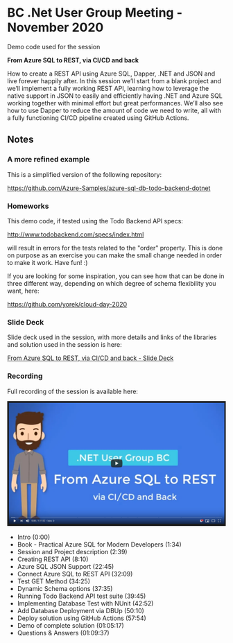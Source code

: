 # BC .Net User Group Meeting - November 2020

Demo code used for the session 

**From Azure SQL to REST, via CI/CD and back**

How to create a REST API using Azure SQL, Dapper, .NET and JSON and live forever happily after. In this session we’ll start from a blank project and we’ll implement a fully working REST API, learning how to leverage the native support in JSON to easily and efficiently having .NET and Azure SQL working together with minimal effort but great performances. We’ll also see how to use Dapper to reduce the amount of code we need to write, all with a fully functioning CI/CD pipeline created using GitHub Actions.

## Notes

### A more refined example

This is a simplified version of the following repository:

https://github.com/Azure-Samples/azure-sql-db-todo-backend-dotnet

### Homeworks

This demo code, if tested using the Todo Backend API specs:

http://www.todobackend.com/specs/index.html

will result in errors for the tests related to the "order" property. This is done on purpose as an exercise you can make the small change needed in order to make it work. Have fun! :)

If you are looking for some inspiration, you can see how that can be done in three different way, depending on which degree of schema flexibility you want, here:

https://github.com/yorek/cloud-day-2020

### Slide Deck

Slide deck used in the session, with more details and links of the libraries and solution used in the session is here:

[From Azure SQL to REST, via CI/CD and back - Slide Deck](https://maurid-my.sharepoint.com/:p:/g/personal/info_davidemauri_it/ESr6ejdS5z9MvK2tsHa15RkB46MUkze0_S5rZr7I7Ny8VA?e=uJdPIM )

### Recording

Full recording of the session is available here:

[![Youtube Video Screenshot](./Docs/youtube-screenshot.png)](https://www.youtube.com/watch?v=sWgUItG2beE)

- Intro (0:00)
- Book - Practical Azure SQL for Modern Developers (1:34)
- Session and Project description (2:39)
- Creating REST API (8:10)
- Azure SQL JSON Support (22:45)
- Connect Azure SQL to REST API (32:09)
- Test GET Method (34:25)
- Dynamic Schema options (37:35)
- Running Todo Backend API test suite (39:45)
- Implementing Database Test with NUnit (42:52)
- Add Database Deployment via DBUp (50:10)
- Deploy solution using GitHub Actions (57:54)
- Demo of complete solution (01:05:17) 
- Questions & Answers (01:09:37)



